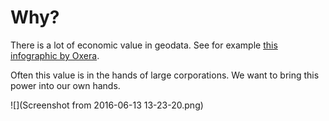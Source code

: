 # Why?

There is a lot of economic value in geodata. See for example [this infographic by Oxera](http://www.oxera.com/Oxera/media/Oxera/images/Oxera-Geo-Services.jpg).

Often this value is in the hands of large corporations. We want to bring this power into our own hands.

![](Screenshot from 2016-06-13 13-23-20.png)